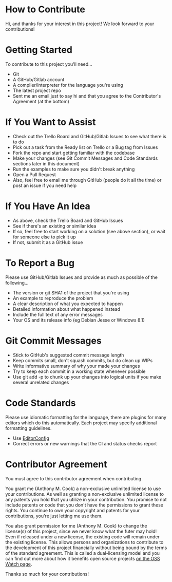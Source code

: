 # How to Contribute

Hi, and thanks for your interest in this project! We look forward to your contributions!

# Getting Started

To contribute to this project you'll need...

- Git
- A GitHub/Gitlab account
- A compiler/interpreter for the language you're using
- The latest project repo
- Sent me an email just to say hi and that you agree to the Contributor's Agreement (at the bottom)

# If You Want to Assist

- Check out the Trello Board and GitHub/Gitlab Issues to see what there is to do
- Pick out a task from the Ready list on Trello or a Bug tag from Issues
- Fork the repo and start getting familiar with the codebase
- Make your changes (see Git Commit Messages and Code Standards sections later in this document)
- Run the examples to make sure you didn't break anything
- Open a Pull Request
- Also, feel free to email me through GitHub (people do it all the time) or post an issue if you need help

# If You Have An Idea

- As above, check the Trello Board and GitHub Issues
- See if there's an existing or similar idea
- If so, feel free to start working on a solution (see above section), or wait for someone else to pick it up
- If not, submit it as a GitHub issue

# To Report a Bug

Please use GitHub/Gitlab Issues and provide as much as possible of the following...

- The version or git SHA1 of the project that you're using
- An example to reproduce the problem
- A clear description of what you expected to happen
- Detailed information about what happened instead
- Include the full text of any error messages
- Your OS and its release info (eg Debian Jesse or Windows 8.1)

# Git Commit Messages

- Stick to GitHub's suggested commit message length
- Keep commits small, don't squash commits, but do clean up WIPs
- Write informative summary of why your made your changes
- Try to keep each commit in a working state whenever possible
- Use git add -p to chunk up your changes into logical units if you make several unrelated changes

# Code Standards

Please use idiomatic formatting for the language, there are plugins for many editors which do this automatically. Each project may specify additional formatting guidelines. 

- Use [EditorConfig](https://editorconfig.org/)
- Correct errors or new warnings that the CI and status checks report

# Contributor Agreement

You must agree to this contributor agreement when contributing.

You grant me (Anthony M. Cook) a non-exclusive unlimited license to use your contributions. As well as granting a non-exclusive unlimited license to any patents you hold that you utilize in your contribution. You promise to not include patents or code that you don't have the permissions to grant these rights. You continue to own your copyright and patents for your contributions, you're just letting me use them.

You also grant permission for me (Anthony M. Cook) to change the license(s) of this project, since we never know what the futer may hold! Even if released under a new license, the existing code will remain under the existing license. This allows persons and organizations to contribute to the development of this project financially without being bound by the terms of the standard agreement. This is called a dual-licensing model and you can find out more about how it benefits open source projects [on the OSS Watch page](http://oss-watch.ac.uk/resources/duallicence2). 

Thanks so much for your contributions! 
